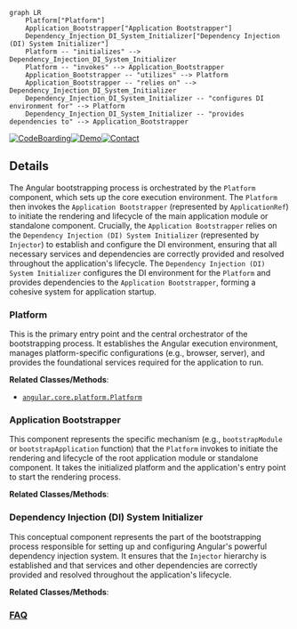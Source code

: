 ```mermaid
graph LR
    Platform["Platform"]
    Application_Bootstrapper["Application Bootstrapper"]
    Dependency_Injection_DI_System_Initializer["Dependency Injection (DI) System Initializer"]
    Platform -- "initializes" --> Dependency_Injection_DI_System_Initializer
    Platform -- "invokes" --> Application_Bootstrapper
    Application_Bootstrapper -- "utilizes" --> Platform
    Application_Bootstrapper -- "relies on" --> Dependency_Injection_DI_System_Initializer
    Dependency_Injection_DI_System_Initializer -- "configures DI environment for" --> Platform
    Dependency_Injection_DI_System_Initializer -- "provides dependencies to" --> Application_Bootstrapper
```

[![CodeBoarding](https://img.shields.io/badge/Generated%20by-CodeBoarding-9cf?style=flat-square)](https://github.com/CodeBoarding/CodeBoarding)[![Demo](https://img.shields.io/badge/Try%20our-Demo-blue?style=flat-square)](https://www.codeboarding.org/demo)[![Contact](https://img.shields.io/badge/Contact%20us%20-%20contact@codeboarding.org-lightgrey?style=flat-square)](mailto:contact@codeboarding.org)

## Details

The Angular bootstrapping process is orchestrated by the `Platform` component, which sets up the core execution environment. The `Platform` then invokes the `Application Bootstrapper` (represented by `ApplicationRef`) to initiate the rendering and lifecycle of the main application module or standalone component. Crucially, the `Application Bootstrapper` relies on the `Dependency Injection (DI) System Initializer` (represented by `Injector`) to establish and configure the DI environment, ensuring that all necessary services and dependencies are correctly provided and resolved throughout the application's lifecycle. The `Dependency Injection (DI) System Initializer` configures the DI environment for the `Platform` and provides dependencies to the `Application Bootstrapper`, forming a cohesive system for application startup.

### Platform
This is the primary entry point and the central orchestrator of the bootstrapping process. It establishes the Angular execution environment, manages platform-specific configurations (e.g., browser, server), and provides the foundational services required for the application to run.


**Related Classes/Methods**:

- <a href="https://github.com/angular/angular/blob/main/packages/core/src/platform/platform.ts" target="_blank" rel="noopener noreferrer">`angular.core.platform.Platform`</a>


### Application Bootstrapper
This component represents the specific mechanism (e.g., `bootstrapModule` or `bootstrapApplication` function) that the `Platform` invokes to initiate the rendering and lifecycle of the root application module or standalone component. It takes the initialized platform and the application's entry point to start the rendering process.


**Related Classes/Methods**:



### Dependency Injection (DI) System Initializer
This conceptual component represents the part of the bootstrapping process responsible for setting up and configuring Angular's powerful dependency injection system. It ensures that the `Injector` hierarchy is established and that services and other dependencies are correctly provided and resolved throughout the application's lifecycle.


**Related Classes/Methods**:





### [FAQ](https://github.com/CodeBoarding/GeneratedOnBoardings/tree/main?tab=readme-ov-file#faq)